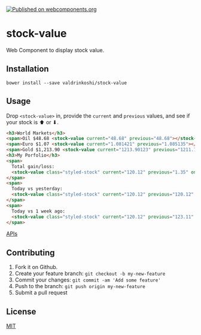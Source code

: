 [![Published on webcomponents.org](https://img.shields.io/badge/webcomponents.org-published-blue.svg)](https://www.webcomponents.org/element/valdrinkoshi/stock-value)

# stock-value
Web Component to display stock value.

## Installation
```
bower install --save valdrinkoshi/stock-value
```

## Usage
Drop `<stock-value>` in, provide the `current` and `previous` values, and see if your stock is ⬆ or ⬇.
<!--
```
<custom-element-demo>
  <template>
    <script src="../webcomponentsjs/webcomponents-lite.js"></script>
    <link rel="import" href="stock-value.html">
    <custom-style><style is="custom-style">
      body {
        text-align: center;
        font-family: 'Roboto', 'Noto', sans-serif;
        font-weight: normal;
        font-size: 14px;
        -webkit-font-smoothing: antialiased;
      }
      span {
        display: inline-block;
        padding: 8px;
        margin: 5px;
        border-radius: 5px;
        border: 1px solid lightgray;
        line-height: 1rem;
      }
      stock-value.styled-stock {
        --stock-value-up-symbol: '🤑';
        --stock-value-up-color: olivedrab;
        --stock-value-down-symbol: '😨';
        --stock-value-down-color: orangered;
        --stock-value-neutral-symbol: '😶';
        --stock-value-neutral-color: dimgrey;
      }
    </style></custom-style>
    <next-code-block></next-code-block>
  </template>
</custom-element-demo>
```
-->
```html
<h3>World Markets</h3>
<span>Oil $48.68 <stock-value current="48.68" previous="48.68"></stock-value></span>
<span>Euro $1.07 <stock-value current="1.081421" previous="1.085135"></stock-value></span>
<span>Gold $1,213.90 <stock-value current="1213.90123" previous="1211.781"></stock-value></span>
<h3>My Porfolio</h3>
<span>
  Total gain/loss:
  <stock-value class="styled-stock" current="120.12" previous="1.35" only="difference" suffix-symbol></stock-value>
</span>
<span>
  Today vs yesterday:
  <stock-value class="styled-stock" current="120.12" previous="120.12" only="percent" suffix-symbol></stock-value>
</span>
<span>
  Today vs 1 week ago:
  <stock-value class="styled-stock" current="120.12" previous="123.11" only="percent" suffix-symbol></stock-value>
</span>
```

[APIs](https://www.webcomponents.org/element/valdrinkoshi/stock-value/stock-value)

## Contributing

1. Fork it on Github.
2. Create your feature branch: `git checkout -b my-new-feature`
3. Commit your changes: `git commit -am 'Add some feature'`
4. Push to the branch: `git push origin my-new-feature`
5. Submit a pull request

## License

[MIT](https://opensource.org/licenses/MIT)
